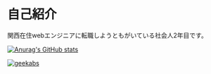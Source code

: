 # 自己紹介
関西在住webエンジニアに転職しようともがいている社会人2年目です。


[![Anurag's GitHub stats](https://github-readme-stats.vercel.app/api?username=geekabs)](https://github.com/anuraghazra/github-readme-stats)<p align="left"> 
  <a href="https://github.com/geekabs/geekabs/">
    <img src="https://komarev.com/ghpvc/?username=geekabs" alt="geekabs" />
  </a>
</p>

